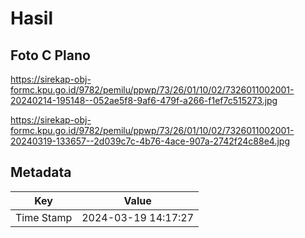 # Hasil

## Foto C Plano

https://sirekap-obj-formc.kpu.go.id/9782/pemilu/ppwp/73/26/01/10/02/7326011002001-20240214-195148--052ae5f8-9af6-479f-a266-f1ef7c515273.jpg

https://sirekap-obj-formc.kpu.go.id/9782/pemilu/ppwp/73/26/01/10/02/7326011002001-20240319-133657--2d039c7c-4b76-4ace-907a-2742f24c88e4.jpg


## Metadata

| Key        | Value               |
| ---------- | ------------------- |
| Time Stamp | 2024-03-19 14:17:27 |



